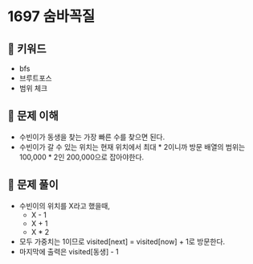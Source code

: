 # 1697 숨바꼭질

## 🍎 키워드
- bfs
- 브루트포스
- 범위 체크

## 🍎 문제 이해
- 수빈이가 동생을 찾는 가장 빠른 수를 찾으면 된다.
- 수빈이가 갈 수 있는 위치는 현재 위치에서 최대 * 2이니까 방문 배열의 범위는 100,000 * 2인 200,000으로 잡아야한다.

## 🍎 문제 풀이
- 수빈이의 위치를 X라고 했을때,
    - X - 1
    - X + 1
    - X * 2
- 모두 가중치는 1이므로 visited[next] = visited[now] + 1로 방문한다.
- 마지막에 출력은 visited[동생] - 1
